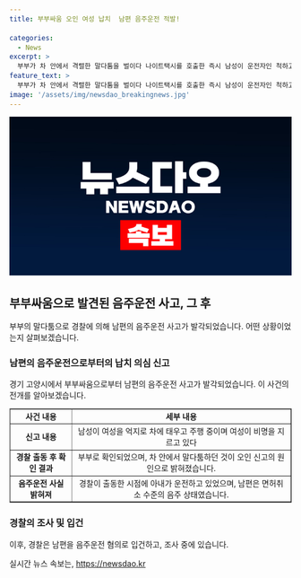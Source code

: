 ```yaml
---
title: 부부싸움 오인 여성 납치  남편 음주운전 적발!

categories:
  - News
excerpt: >
  부부가 차 안에서 격렬한 말다툼을 벌이다 나이트택시를 호출한 즉시 남성이 운전자인 척하고 아내에게 운전을 맡겨 음주운전을 시도했다. 경찰의 적시 조치로 사태는 해결됐지만, 민감한 남편과 아내의 갈등이 공공장소에서 이루어진 현장은 충격적이었다. 치안 관련 사고로 발견된 음주측정 결과는 더욱 놀라운 점이었으며, 이 사건은 교훈적인 이야기로 이들 부부의 관계가 향후 어떻게 전개될지 주목받을 것으로 보인다.
feature_text: >
  부부가 차 안에서 격렬한 말다툼을 벌이다 나이트택시를 호출한 즉시 남성이 운전자인 척하고 아내에게 운전을 맡겨 음주운전을 시도했다. 경찰의 적시 조치로 사태는 해결됐지만, 민감한 남편과 아내의 갈등이 공공장소에서 이루어진 현장은 충격적이었다. 치안 관련 사고로 발견된 음주측정 결과는 더욱 놀라운 점이었으며, 이 사건은 교훈적인 이야기로 이들 부부의 관계가 향후 어떻게 전개될지 주목받을 것으로 보인다.
image: '/assets/img/newsdao_breakingnews.jpg'
---
```


<p><img src="/assets/img/newsdao_breakingnews.jpg" alt="implanttips 속보" /></p>

<h2 data-ke-size="size26">부부싸움으로 발견된 음주운전 사고, 그 후</h2>

<p data-ke-size="size16">부부의 말다툼으로 경찰에 의해 남편의 음주운전 사고가 발각되었습니다. 어떤 상황이었는지 살펴보겠습니다.</p>

<h3>남편의 음주운전으로부터의 납치 의심 신고</h3>

<p data-ke-size="size16">경기 고양시에서 부부싸움으로부터 남편의 음주운전 사고가 발각되었습니다. 이 사건의 전개를 알아보겠습니다.</p>

<table style="width: 100%;" border="1">
<tbody>
<tr>
<td style="text-align: center; height: 17px;"><b>사건 내용</b></td>
<td style="text-align: center; height: 17px;"><b>세부 내용</b></td>
</tr>
<tr>
<td style="text-align: center; height: 17px;"><b>신고 내용</b></td>
<td style="text-align: center; height: 17px;">남성이 여성을 억지로 차에 태우고 주행 중이며 여성이 비명을 지르고 있다</td>
</tr>
<tr>
<td style="text-align: center; height: 17px;"><b>경찰 출동 후 확인 결과</b></td>
<td style="text-align: center; height: 17px;">부부로 확인되었으며, 차 안에서 말다툼하던 것이 오인 신고의 원인으로 밝혀졌습니다.</td>
</tr>
<tr>
<td style="text-align: center; height: 17px;"><b>음주운전 사실 밝혀져</b></td>
<td style="text-align: center; height: 17px;">경찰이 출동한 시점에 아내가 운전하고 있었으며, 남편은 면허취소 수준의 음주 상태였습니다.</td>
</tr>
</tbody>
</table>

<h3>경찰의 조사 및 입건</h3>

<p data-ke-size="size16">이후, 경찰은 남편을 음주운전 혐의로 입건하고, 조사 중에 있습니다.</p>
실시간 뉴스 속보는, <a href="https://newsdao.kr" rel="dofollow">https://newsdao.kr</a>


